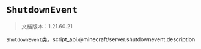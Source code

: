 # `ShutdownEvent`

> 文档版本：1.21.60.21

`ShutdownEvent`类。script_api.@minecraft/server.shutdownevent.description
